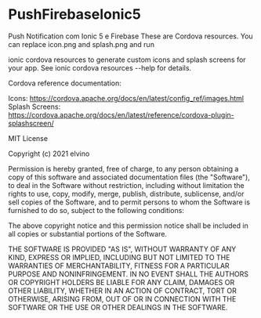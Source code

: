 # PushFirebaseIonic5
Push Notification com Ionic 5 e Firebase
These are Cordova resources. You can replace icon.png and splash.png and run

 ionic cordova resources to generate custom icons and splash screens for your app. 
 See ionic cordova resources --help for details.

Cordova reference documentation:

Icons: https://cordova.apache.org/docs/en/latest/config_ref/images.html
Splash Screens: https://cordova.apache.org/docs/en/latest/reference/cordova-plugin-splashscreen/

MIT License

Copyright (c) 2021 elvino

Permission is hereby granted, free of charge, to any person obtaining a copy
of this software and associated documentation files (the "Software"), to deal
in the Software without restriction, including without limitation the rights
to use, copy, modify, merge, publish, distribute, sublicense, and/or sell
copies of the Software, and to permit persons to whom the Software is
furnished to do so, subject to the following conditions:

The above copyright notice and this permission notice shall be included in all
copies or substantial portions of the Software.

THE SOFTWARE IS PROVIDED "AS IS", WITHOUT WARRANTY OF ANY KIND, EXPRESS OR
IMPLIED, INCLUDING BUT NOT LIMITED TO THE WARRANTIES OF MERCHANTABILITY,
FITNESS FOR A PARTICULAR PURPOSE AND NONINFRINGEMENT. IN NO EVENT SHALL THE
AUTHORS OR COPYRIGHT HOLDERS BE LIABLE FOR ANY CLAIM, DAMAGES OR OTHER
LIABILITY, WHETHER IN AN ACTION OF CONTRACT, TORT OR OTHERWISE, ARISING FROM,
OUT OF OR IN CONNECTION WITH THE SOFTWARE OR THE USE OR OTHER DEALINGS IN THE
SOFTWARE.
